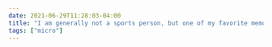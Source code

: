 ```yaml
---
date: 2021-06-29T11:28:03-04:00
title: "I am generally not a sports person, but one of my favorite memories ever is seeing Geneva celebrate after Switzerland beat Spain in a 2010 World Cup match. Would have loved to be back there last night."
tags: ["micro"]
---
```

